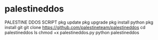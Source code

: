 # palestineddos
PALESTINE DDOS SCRIPT  pkg update  pkg upgrade  pkg install python  pkg install git  git clone https://github.com/palestineteam/palestineddos  cd palestineddos  ls chmod +x palestineddos.py  python palestineddos
